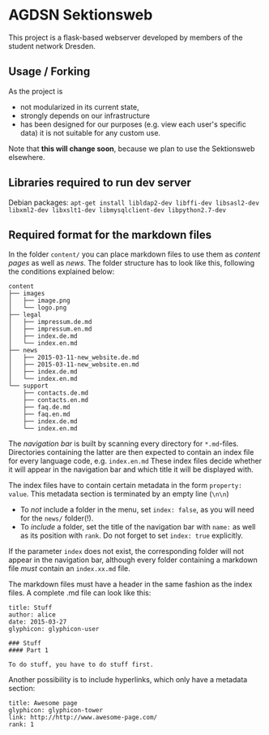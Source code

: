 AGDSN Sektionsweb
==================================

This project is a flask-based webserver developed by members of the student network Dresden.

Usage / Forking
----------------------------------
As the project is
* not modularized in its current state,
* strongly depends on our infrastructure
* has been designed for our purposes (e.g. view each user's specific data)
it is not suitable for any custom use.

Note that **this will change soon**, because we plan to use the Sektionsweb elsewhere.


Libraries required to run dev server
----------------------------------

Debian packages:
`apt-get install libldap2-dev libffi-dev libsasl2-dev libxml2-dev libxslt1-dev libmysqlclient-dev libpython2.7-dev`


Required format for the markdown files
----------------------------------
In the folder `content/` you can place markdown files to use them as *content pages* as well as *news*.
The folder structure has to look like this, following the conditions explained below:

    content
    ├── images
    │   ├── image.png
    │   └── logo.png
    ├── legal
    │   ├── impressum.de.md
    │   ├── impressum.en.md
    │   ├── index.de.md
    │   └── index.en.md
    ├── news
    │   ├── 2015-03-11-new_website.de.md
    │   ├── 2015-03-11-new_website.en.md
    │   ├── index.de.md
    │   └── index.en.md
    └── support
        ├── contacts.de.md
        ├── contacts.en.md
        ├── faq.de.md
        ├── faq.en.md
        ├── index.de.md
        └── index.en.md

The *navigation bar* is built by scanning every directory for `*.md`-files.
 Directories containing the latter are then expected to contain an index file for every language code, e.g. `index.en.md`
 These index files decide whether it will appear in the navigation bar and which title it will be displayed with.
 
The index files have to contain certain metadata in the form `property: value`. This metadata section is terminated by an empty line (`\n\n`)
* To *not* include a folder in the menu, set `index: false`, as you will need for the `news/` folder(!).
* To *include* a folder, set the title of the navigation bar with `name:` as well as its position with `rank`.
 Do not forget to set `index: true` explicitly.
 
If the parameter `index` does not exist, the corresponding folder will not appear in the navigation bar, although every folder containing a markdown file *must* contain an `index.xx.md` file.

The markdown files must have a header in the same fashion as the index files. A complete .md file can look like this:

    title: Stuff
    author: alice
    date: 2015-03-27
    glyphicon: glyphicon-user
    
    ### Stuff
    #### Part 1
    
    To do stuff, you have to do stuff first.

Another possibility is to include hyperlinks, which only have a metadata section:

    title: Awesome page
    glyphicon: glyphicon-tower
    link: http://http://www.awesome-page.com/
    rank: 1
